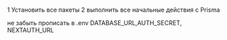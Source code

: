 1 Установить все пакеты 
2 выполнить все начальные действия с Prisma

не забыть прописать в .env DATABASE_URL,AUTH_SECRET, NEXTAUTH_URL